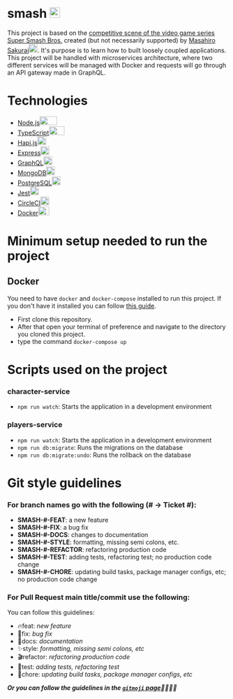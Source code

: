 # smash <img width="24" height="24" src="https://upload.wikimedia.org/wikipedia/commons/4/49/Smash_Ball.png" alt="smash logo">

This project is based on the [competitive scene of the video game series Super Smash Bros.](https://smashworldtour.com/) created (but not necessarily supported) by [Masahiro Sakurai](https://en.wikipedia.org/wiki/Masahiro_Sakurai)<a href="https://twitter.com/Sora_Sakurai?ref_src=twsrc%5Egoogle%7Ctwcamp%5Eserp%7Ctwgr%5Eauthor"><img width="20" height="20" src="https://logosvector.net/wp-content/uploads/2012/12/new-twitter-logo-vector.png"></a>. It's purpose is to learn how to built loosely coupled applications. This project will be handled with microservices architecture, where two different services will be managed with Docker and requests will go through an API gateway made in GraphQL.

# Technologies

- [Node.js<img width="40" height="20" src="https://pluspng.com/img-png/nodejs-logo-png-create-a-model-to-persist-data-in-a-node-js-loopback-api-from-beeman-nl-on-eggheadio-1200.png">](https://nodejs.org/en/)
- [TypeScript<img width="35" height="20" src="https://camo.githubusercontent.com/a1bd25907fece453efea35385a9252fc10a12258/687474703a2f2f7777772e747970657363726970746c616e672e6f72672f6173736574732f696d616765732f69636f6e732f7361666172692d70696e6e65642d7461622e737667">](https://www.typescriptlang.org/)
- [Hapi.js<img width="20" height="20" src="https://avatars3.githubusercontent.com/u/3774533?s=400&v=4">](https://hapi.dev/)
- [Express<img width="20" height="20" src="https://d2eip9sf3oo6c2.cloudfront.net/tags/images/000/000/359/full/expressjslogo.png">](https://expressjs.com/)
- [GraphQL<img width="20" height="20" src="https://camo.githubusercontent.com/1dae7db18ee88a998c9b237c0d33f9c2c71f748f/68747470733a2f2f692e696d6775722e636f6d2f6254373670585a2e706e67">](https://graphql.org/)
- [MongoDB<img width="20" height="20" src="https://webassets.mongodb.com/_com_assets/cms/leaf-2g1s5txorx.svg">](https://www.mongodb.com/)
- [PostgreSQL<img width="20" height="20" src="https://upload.wikimedia.org/wikipedia/commons/thumb/2/29/Postgresql_elephant.svg/1200px-Postgresql_elephant.svg.png">](https://www.postgresql.org/)
- [Jest<img width="20" height="20" src="https://seeklogo.com/images/J/jest-logo-F9901EBBF7-seeklogo.com.png">](https://jestjs.io/)
- [CircleCI<img width="20" height="20" src="https://upload.wikimedia.org/wikipedia/commons/thumb/8/82/Circleci-icon-logo.svg/1200px-Circleci-icon-logo.svg.png">](https://circleci.com/)
- [Docker<img width="25" height="20" src="https://www.docker.com/sites/default/files/d8/2019-07/Moby-logo.png">](https://www.docker.com/)

# Minimum setup needed to run the project

## Docker

You need to have `docker` and `docker-compose` installed to run this project. If you don't have it installed you can follow [this guide](https://docs.docker.com/install/).

- First clone this repository.
- After that open your terminal of preference and navigate to the directory you cloned this project.
- type the command `docker-compose up`

# Scripts used on the project

### character-service

- `npm run watch`: Starts the application in a development environment

### players-service

- `npm run watch`: Starts the application in a development environment
- `npm run db:migrate`: Runs the migrations on the database
- `npm run db:migrate:undo`: Runs the rollback on the database

# Git style guidelines

### For branch names go with the following (# -> Ticket #):

- **SMASH-#-FEAT**: a new feature
- **SMASH-#-FIX**: a bug fix
- **SMASH-#-DOCS**: changes to documentation
- **SMASH-#-STYLE**: formatting, missing semi colons, etc.
- **SMASH-#-REFACTOR**: refactoring production code
- **SMASH-#-TEST**: adding tests, refactoring test; no production code change
- **SMASH-#-CHORE**: updating build tasks, package manager configs, etc; no production code change

### For Pull Request main title/commit use the following:

You can follow this guidelines:

- 🔥feat: _new feature_
- 🎊fix: _bug fix_
- 📝docs: _documentation_
- ✨style: _formatting, missing semi colons, etc_
- 🎬refactor: _refactoring production code_
- 🧪test: _adding tests, refactoring test_
- 🤖chore: _updating build tasks, package manager configs, etc_

**_Or you can follow the guidelines in the [`gitmoji` page](https://gitmoji.carloscuesta.me/)👨‍💻👩‍💻_**
